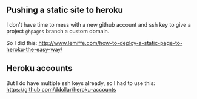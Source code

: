 ## Pushing a static site to heroku

I don't have time to mess with a new github account and ssh key to give a project `ghpages` branch a custom domain.

So I did this: http://www.lemiffe.com/how-to-deploy-a-static-page-to-heroku-the-easy-way/

## Heroku accounts

But I do have multiple ssh keys already, so I had to use this: https://github.com/ddollar/heroku-accounts
